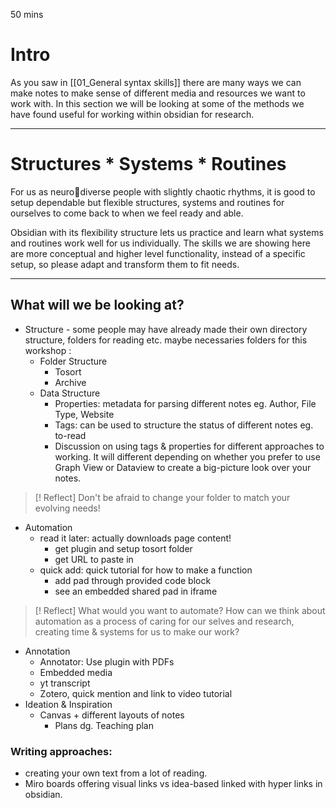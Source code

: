 50 mins
# Intro

As you saw in [[01_General syntax skills]] there are many ways we can make notes to make sense of different media and resources we want to work with. In this section we will be looking at some of the methods we have found useful for working within obsidian for research. 

---

# Structures \* Systems \* Routines

For us as neuro🍮diverse people with slightly chaotic rhythms, it is good to setup dependable but flexible structures, systems and routines for ourselves to come back to when we feel ready and able. 

Obsidian with its flexibility structure lets us practice and learn what systems and routines work well for us individually. The skills we are showing here are more conceptual and higher level functionality, instead of a specific setup, so please adapt and transform them to fit needs.

---

## What will we be looking at?

- Structure - some people may have already made their own directory structure, folders for reading etc. maybe necessaries folders for this workshop :
	- Folder Structure
		- Tosort 
		- Archive 
	- Data Structure
		- Properties: metadata for parsing different notes eg. Author, File Type, Website
		- Tags: can be used to structure the status of different notes eg. to-read
		- Discussion on using tags & properties for different approaches to working. It will different depending on whether you prefer to use Graph View or Dataview to create a big-picture look over your notes. 

> [! Reflect]
> Don't be afraid to change your folder to match your evolving needs!

- Automation
	- read it later: actually downloads page content!
		- get plugin and setup tosort folder
		- get URL to paste in 
	- quick add: quick tutorial for how to make a function
		- add pad through provided code block
		- see an embedded shared pad in iframe

> [! Reflect]
> What would you want to automate?
> How can we think about automation as a process of caring for our selves and research, creating time & systems for us to make our work?

- Annotation 
	- Annotator: Use plugin with PDFs
	- Embedded media 
	- yt transcript 
	- Zotero, quick mention and link to video tutorial 
- Ideation & Inspiration
	- Canvas + different layouts of notes
		- Plans dg. Teaching plan
### Writing approaches:
- creating your own text from a lot of reading.
- Miro boards offering visual links vs idea-based linked with hyper links in obsidian.
